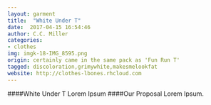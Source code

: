 ```yaml
---
layout: garment
title:  "White Under T"
date:  2017-04-15 16:54:46
author: C.C. Miller
categories:
- clothes
img: imgk-18-IMG_8595.png
origin: certainly came in the same pack as 'Fun Run T'
tagged: discoloration,grimywhite,makesmelookfat
website: http://clothes-lbones.rhcloud.com
---
```

####White Under T
Lorem Ipsum
####Our Proposal
Lorem Ipsum.